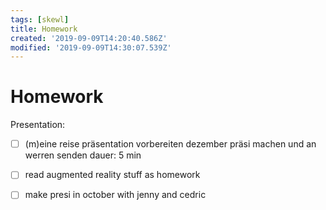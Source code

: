 ```yaml
---
tags: [skewl]
title: Homework
created: '2019-09-09T14:20:40.586Z'
modified: '2019-09-09T14:30:07.539Z'
---
```


# Homework

Presentation:
- [ ] (m)eine reise präsentation vorbereiten
dezember präsi machen und an werren senden dauer: 5 min
- [ ] read augmented reality stuff as homework 
- [ ] make presi in october with jenny and cedric




